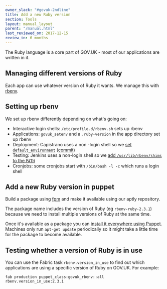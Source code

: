 ```yaml
---
owner_slack: "#govuk-2ndline"
title: Add a new Ruby version
section: Tools
layout: manual_layout
parent: "/manual.html"
last_reviewed_on: 2017-12-15
review_in: 6 months
---
```


The Ruby language is a core part of GOV.UK - most of our applications
are written in it.

## Managing different versions of Ruby

Each app can use whatever version of Ruby it wants. We manage this with
[rbenv](https://github.com/rbenv/rbenv).

## Setting up rbenv

We set up rbenv differently depending on what's going on:

- Interactive login shells: `/etc/profile.d/rbenv.sh` sets up rbenv
- Applications: `govuk_setenv` and a `.ruby-version` in the app directory set up rbenv
- Deployment: Capistrano uses a non -login shell so we [set `default_environment`][cap_deploy]
  ([commit][cap_deploy_commit])
- Testing: Jenkins uses a non-login shell so we [add `/usr/lib/rbenv/shims` to the `PATH`][rbenv_path]
- Cronjobs: some cronjobs start with `/bin/bash -l -c` which runs a login shell

[cap_deploy]: https://github.com/alphagov/govuk-app-deployment/blob/master/recipes/ruby.rb
[cap_deploy_commit]: https://github.digital.cabinet-office.gov.uk/gds/alphagov-deployment/commit/b6404e33c354ef63f01c13b202ce0cf2ed2975fc
[rbenv_path]: https://github.com/alphagov/govuk-secrets/blob/master/puppet/hieradata/integration_credentials.yaml

## Add a new Ruby version in puppet

Build a package using [fpm](debian-packaging.html) and make it
available using our aptly repository.

The package name includes the version of Ruby (eg `rbenv-ruby-2.3.1`) because
we need to install multiple versions of Ruby at the same time.

Once it's available as a package you can
[install it everywhere using Puppet][puppet_rbenv_all]. Machines only run
`apt-get update` periodically so it might take a little time for the package
to become available.

[puppet_rbenv_all]: https://github.com/alphagov/govuk-puppet/blob/master/modules/govuk_rbenv/manifests/all.pp

## Testing whether a version of Ruby is in use

You can use the Fabric task `rbenv.version_in_use` to find out which
applications are using a specific version of Ruby on GOV.UK. For example:

```
fab production puppet_class:govuk_rbenv::all rbenv.version_in_use:2.3.1
```
